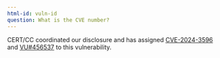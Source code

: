 ```yaml
---
html-id: vuln-id
question: What is the CVE number?
---
```


CERT/CC coordinated our disclosure and has assigned [CVE-2024-3596](https://www.cve.org/CVERecord?id=CVE-2024-3596) and [VU#456537](https://kb.cert.org/vuls/id/456537) to this vulnerability.
